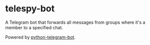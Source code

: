 # telespy-bot
A Telegram bot that forwards all messages from groups where it's a member to a specified chat.

Powered by [python-telegram-bot](https://github.com/python-telegram-bot/python-telegram-bot).
